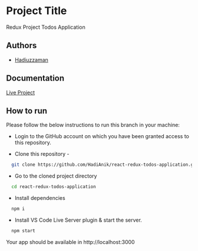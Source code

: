 # Project Title

Redux Project Todos Application

## Authors

- [Hadiuzzaman](https://www.github.com/HadiAnik)

## Documentation

[Live Project](https://comfy-souffle-50b2ba.netlify.app/)

## How to run

Please follow the below instructions to run this branch in your machine:

- Login to the GitHub account on which you have been granted access to this repository.

- Clone this repository -

```bash
  git clone https://github.com/HadiAnik/react-redux-todos-application.git
```

- Go to the cloned project directory

```bash
  cd react-redux-todos-application
```

- Install dependencies

```bash
  npm i
```

- Install VS Code Live Server plugin & start the server.

```bash
  npm start
```

Your app should be available in http://localhost:3000
